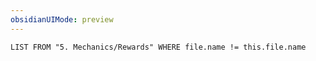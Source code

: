 ```yaml
---
obsidianUIMode: preview
---
```

```dataview
LIST FROM "5. Mechanics/Rewards" WHERE file.name != this.file.name
```
